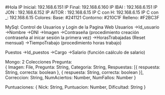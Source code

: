 #Hola
IP Inicial: 192.168.6.151
IP Final: 192.168.6.160
IP IBAI : 192.168.6.151
IP JON : 192.168.6.152
IP AITOR : 192.168.6.15
IP C con H: 192.168.6.15
IP C con _: 192.168.6.15
Colores:
  Base: #241121
  Contorno: #210C1F
  Relleno: #F2BC3F 

MySql: Control de Usuarios y Login de la Pagina Web
Usuarios
 ->Id_usuario
 ->Nombre
 ->DNI
 ->Imagen
 ->Contraseña (procedimiento creación contraseña al inicar sesión la primera vez)
 ->HorasTrabajadas (Reset mensual)
            ->TiempoTrabajo (procedimiento horas trabajo)

Puestos
 ->Id_puestos
 ->Cargo
 ->Salario (función caálculo de salario)

 

Mongo: 2 Colecciones
    Pregunta:  
    {
        Imagen: File,
        Pregunta: String,
        Categoria: String,
        Respuestas: 
        [{
                     respuesta: String,
                     correcta: boolean
        },
        {
                     respuesta: String,
                     correcta: boolean
        }],
        Correccion: String,
        NumAciertos: Number,
        NumFallos: Number
   }
               
   Puntuaciones: 
   {
        Nick: String,
        Puntuacion: Number,
	Dificultad: String
   }
   


   

